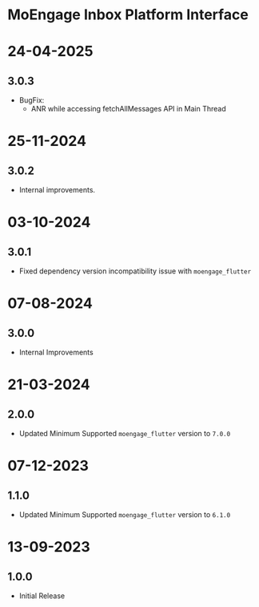 # MoEngage Inbox Platform Interface

# 24-04-2025

## 3.0.3
- BugFix:
    - ANR while accessing fetchAllMessages API in Main Thread
          
# 25-11-2024

## 3.0.2
- Internal improvements.

# 03-10-2024

## 3.0.1
- Fixed dependency version incompatibility issue with `moengage_flutter`

# 07-08-2024

## 3.0.0
- Internal Improvements

# 21-03-2024

## 2.0.0
- Updated Minimum Supported `moengage_flutter` version to `7.0.0`

# 07-12-2023

## 1.1.0
- Updated Minimum Supported `moengage_flutter` version to `6.1.0`

# 13-09-2023

## 1.0.0
- Initial Release